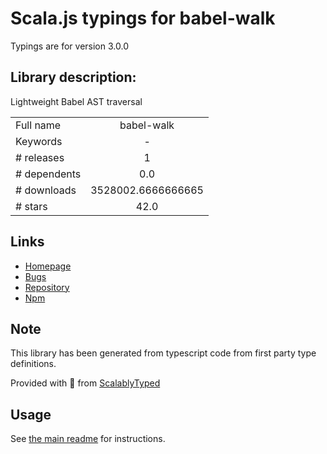 
# Scala.js typings for babel-walk

Typings are for version 3.0.0

## Library description:
Lightweight Babel AST traversal

|                    |                 |
| ------------------ | :-------------: |
| Full name          | babel-walk |
| Keywords           | - |
| # releases         | 1 |
| # dependents       | 0.0 |
| # downloads        | 3528002.6666666665 |
| # stars            | 42.0 |

## Links
- [Homepage](https://github.com/pugjs/babel-walk#readme)
- [Bugs](https://github.com/pugjs/babel-walk/issues)
- [Repository](https://github.com/pugjs/babel-walk)
- [Npm](https://www.npmjs.com/package/babel-walk)
    


## Note
This library has been generated from typescript code from first party type definitions.

Provided with :purple_heart: from [ScalablyTyped](https://github.com/oyvindberg/ScalablyTyped)

## Usage
See [the main readme](../../readme.md) for instructions.


